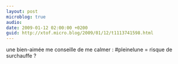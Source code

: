 ```yaml
---
layout: post
microblog: true
audio: 
date: 2009-01-12 02:00:00 +0200
guid: http://xtof.micro.blog/2009/01/12/t1113741598.html
---
```

une bien-aimée me  conseille de me calmer  :  #pleinelune = risque de surchauffe ?
